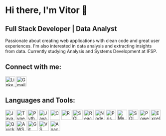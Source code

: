 # Hi there, I'm Vitor 👋

## Full Stack Developer | Data Analyst

Passionate about creating web applications with clean code and great user experiences. I'm also interested in data analysis and extracting insights from data. Currently studying Analysis and Systems Development at IFSP.

## Connect with me:
<p align="left">
  <a href="https://www.linkedin.com/in/vitor-de-oliveira-905255217/" target="_blank">
    <img src="https://cdn.jsdelivr.net/gh/devicons/devicon/icons/linkedin/linkedin-original.svg" height="32" alt="LinkedIn"/>
  </a>
  <a href="mailto:contato.vitororodrigues@gmail.com">
    <img src="https://upload.wikimedia.org/wikipedia/commons/4/4e/Gmail_Icon.svg" height="32" alt="Gmail"/>
  </a>
</p>

## Languages and Tools:
<p align="left">
  <!-- Linguagens -->
  <img src="https://cdn.jsdelivr.net/gh/devicons/devicon/icons/javascript/javascript-original.svg" height="32" alt="JavaScript"/>
  <img src="https://cdn.jsdelivr.net/gh/devicons/devicon/icons/typescript/typescript-original.svg" height="32" alt="TypeScript"/>
  <img src="https://cdn.jsdelivr.net/gh/devicons/devicon/icons/python/python-original.svg" height="32" alt="Python"/>
  <img src="https://cdn.jsdelivr.net/gh/devicons/devicon/icons/java/java-original.svg" height="32" alt="Java"/>
  <img src="https://cdn.jsdelivr.net/gh/devicons/devicon/icons/c/c-original.svg" height="32" alt="C"/>
  <img src="https://cdn.jsdelivr.net/gh/devicons/devicon/icons/r/r-original.svg" height="32" alt="R"/>

  <!-- SQL Genérico -->
  <img src="https://upload.wikimedia.org/wikipedia/commons/d/d7/Sql_data_base_with_logo.svg" height="32" alt="SQL"/>

  <!-- Frameworks e bibliotecas -->
  <img src="https://cdn.jsdelivr.net/gh/devicons/devicon/icons/react/react-original.svg" height="32" alt="React"/>
  <img src="https://cdn.jsdelivr.net/gh/devicons/devicon/icons/nodejs/nodejs-original.svg" height="32" alt="Node.js"/>
  <img src="https://cdn.jsdelivr.net/gh/devicons/devicon/icons/prisma/prisma-original.svg" height="32" alt="Prisma"/>

  <!-- Bancos de Dados -->
  <img src="https://cdn.jsdelivr.net/gh/devicons/devicon/icons/mysql/mysql-original.svg" height="32" alt="MySQL"/>
  <img src="https://cdn.jsdelivr.net/gh/devicons/devicon/icons/microsoftsqlserver/microsoftsqlserver-plain.svg" height="32" alt="SQL Server"/>

  <!-- BI/Data -->
  <img src="https://upload.wikimedia.org/wikipedia/commons/c/cf/New_Power_BI_Logo.svg" height="32" alt="Power BI"/>
  <img src="https://upload.wikimedia.org/wikipedia/commons/7/73/Microsoft_Excel_2013-2019_logo.svg" height="32" alt="Excel"/>
  <img src="https://encrypted-tbn0.gstatic.com/images?q=tbn:ANd9GcQEDjvr9_8GikHeHzZG1xaZaoOEUKNuEsqodQ&s" height="32" alt="QuickSight"/>

  <!-- Cloud -->
  <img src="https://upload.wikimedia.org/wikipedia/commons/9/93/Amazon_Web_Services_Logo.svg" height="32" alt="AWS"/>

  <!-- Controle de versão -->
  <img src="https://cdn.jsdelivr.net/gh/devicons/devicon/icons/git/git-original.svg" height="32" alt="Git"/>

  <!-- Ferramentas/IDEs -->
  <img src="https://cdn.jsdelivr.net/gh/devicons/devicon/icons/vscode/vscode-original.svg" height="32" alt="VS Code"/>
  <img src="https://upload.wikimedia.org/wikipedia/commons/9/98/Apache_NetBeans_Logo.svg" height="32" alt="Apache NetBeans"/>
</p>
